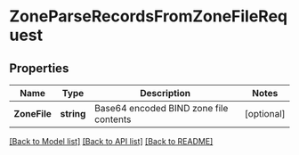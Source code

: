# ZoneParseRecordsFromZoneFileRequest

## Properties

Name | Type | Description | Notes
------------ | ------------- | ------------- | -------------
**ZoneFile** | **string** | Base64 encoded BIND zone file contents | [optional] 

[[Back to Model list]](../README.md#documentation-for-models) [[Back to API list]](../README.md#documentation-for-api-endpoints) [[Back to README]](../README.md)


